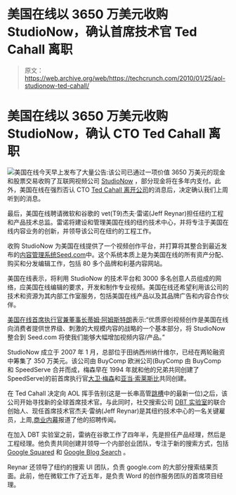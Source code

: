 # 美国在线以 3650 万美元收购 StudioNow，确认首席技术官 Ted Cahall 离职

> 原文：<https://web.archive.org/web/https://techcrunch.com/2010/01/25/aol-studionow-ted-cahall/>

# 美国在线以 3650 万美元收购 StudioNow，确认 CTO Ted Cahall 离职

![](img/66300c58b32945cccc699b0e40b6c544.png)美国在线今天早上发布了大量公告:该公司已通过一项价值 3650 万美元的现金和股票交易收购了互联网视频公司 [StudioNow](https://web.archive.org/web/20230118075006/http://www.studionow.com/) ，部分现金将在多年内支付。此外，美国在线在强烈否认 CTO [ Ted Cahall ](https://web.archive.org/web/20230118075006/http://www.crunchbase.com/person/ted-cahall) [离开公司](https://web.archive.org/web/20230118075006/http://techcrunch.com/2010/01/15/aol-cto-ted-cahall-leaving/)的消息后，决定确认我们上周听到的消息。

最后，美国在线聘请微软和谷歌的 vet(T9)杰夫·雷诺(Jeff Reynar)担任纽约工程和产品技术总监。雷诺将建设和管理美国在线的纽约技术中心，并将专注于美国在线内容业务的创新，并领导该公司在纽约的工程工作。

收购 StudioNow 为美国在线提供了一个视频创作平台，并打算将其整合到最近发布的[内容管理系统](https://web.archive.org/web/20230118075006/http://techcrunch.com/2010/01/22/seed-aol-redefine-journalism/)[Seed.com](https://web.archive.org/web/20230118075006/http://seed.com/)中。这个系统本质上是为美国在线的所有资产分配、购买和分发编辑工作，包括 80 多个品牌和利基内容网站。

美国在线表示，将利用 StudioNow 的技术平台和 3000 多名创意人员组成的网络，应美国在线编辑的要求，开发和制作专业视频。美国在线还希望利用该公司的技术和资源为其内部工作室服务，包括美国在线产品以及其品牌广告和内容合作伙伴。

[美国在线首席执行官兼董事长蒂姆·阿姆斯特朗](https://web.archive.org/web/20230118075006/http://www.crunchbase.com/person/tim-armstrong)表示:“优质原创视频创作是美国在线向消费者提供世界级、刺激的大规模内容的战略的一个基本部分，将 StudioNow 整合到 Seed.com 将使我们能够大幅增加视频内容/产品。”

StudioNow 成立于 2007 年 1 月，总部位于田纳西州纳什维尔，已经在两轮融资中筹集了 350 万美元。该公司由 BuyComp 欧洲公司(BuyComp 由 BuyComp 和 SpeedServe 合并而成，梅森早在 1994 年就和他的兄弟共同创建了 SpeedServe)的前首席执行官[大卫·梅森](https://web.archive.org/web/20230118075006/http://www.crunchbase.com/person/david-mason)和[亚当·索莱斯比](https://web.archive.org/web/20230118075006/http://www.crunchbase.com/person/adam-solesby)共同创建。

在 Ted Cahall 决定向 AOL 挥手告别(这是一长串高管[跳槽](https://web.archive.org/web/20230118075006/http://techcrunch.com/2010/01/21/grant-cerny-aol-kickapps/)中的最新一位)之后，该公司开始寻找新的全球首席技术官。与此同时，社交搜索公司 [DBT 实验室](https://web.archive.org/web/20230118075006/http://vybetrybe.com/dbtlabs)的联合创始人、现任首席技术官杰夫·雷纳(Jeff Reynar)是其纽约技术中心的一名关键雇员，上周,[商业内幕](https://web.archive.org/web/20230118075006/http://www.businessinsider.com/aol-to-name-an-ex-googler-head-of-technology-2010-1)报道了他的招聘传闻。

在加入 DBT 实验室之前，雷纳在谷歌工作了四年半，先是担任产品经理，然后是工程经理。他负责共同创建并领导一个内部创业团队，专注于新的搜索方式，包括 [Google Squared](https://web.archive.org/web/20230118075006/http://techcrunch.com/2009/06/03/google-squared-goes-live-puts-web-search-into-a-spreadsheet/) 和 [Google Blog Search](https://web.archive.org/web/20230118075006/http://blogsearch.google.com/) 。

Reynar 还领导了纽约的搜索 UI 团队，负责 google.com 的大部分搜索结果页面。此前，他在微软工作了近五年，是负责 Word 的创作服务团队的首席项目经理。